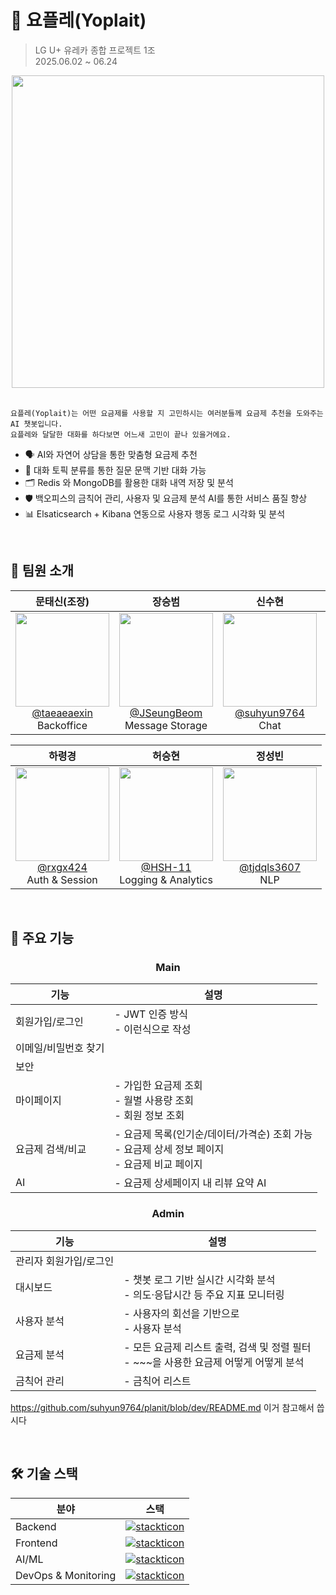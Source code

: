 # 🍦 요플레(Yoplait)

> LG U+ 유레카 종합 프로젝트 1조  
> 2025.06.02 ~ 06.24

<div align="center">
  
<img src="https://github.com/user-attachments/assets/72ec3f69-a537-485c-b028-0e82770c92f8" height=500 width=500>

</div>

</br>

```
요플레(Yoplait)는 어떤 요금제를 사용할 지 고민하시는 여러분들께 요금제 추천을 도와주는 AI 챗봇입니다.
요플레와 달달한 대화를 하다보면 어느새 고민이 끝나 있을거에요.
```

- 🗣️ AI와 자연어 상담을 통한 맞춤형 요금제 추천  
- 🧠 대화 토픽 분류를 통한 질문 문맥 기반 대화 가능  
- 🗂️ Redis 와 MongoDB를 활용한 대화 내역 저장 및 분석  
- 🛡️ 백오피스의 금칙어 관리, 사용자 및 요금제 분석 AI를 통한 서비스 품질 향상  
- 📊 Elsaticsearch + Kibana 연동으로 사용자 행동 로그 시각화 및 분석

</br>

## 👥 팀원 소개

| 문태신(조장) | 장승범 | 신수현 | 이도연 |
|:--:|:--:|:--:|:--:|
| <img src="https://github.com/user-attachments/assets/cdad3cfb-bf0d-4388-a11e-44af0620193a" heigth=150 width=150> <br/> [@taeaeaexin](https://github.com/taeaeaexin) </br> Backoffice |  <img src="https://github.com/user-attachments/assets/f888c69e-4453-43fe-b1da-0e386d3f48da" heigth=150 width=150> <br/> [@JSeungBeom](https://github.com/JSeungBeom) <br/> Message Storage |  <img src="https://github.com/user-attachments/assets/f888c69e-4453-43fe-b1da-0e386d3f48da" heigth=150 width=150> <br/> [@suhyun9764](https://github.com/suhyun9764) <br/> Chat |  <img src="https://i.imgur.com/2MNf32S.png" heigth=150 width=150> <br/> [@doyeonLee-Luna](https://github.com/doyeonLee-Luna) <br/> Product |

|하령경|허승현|정성빈|
|:-:|:-:|:-:|
| <img src="https://github.com/user-attachments/assets/82a7efd4-1765-4683-a36e-b6b2a06491ab" height=150 width=150> <br/> [@rxgx424](https://github.com/rxgx424) <br/> Auth & Session | <img src="https://github.com/user-attachments/assets/0ae674b1-7fe3-463b-81b5-04336f694968" height=150 width=150> <br/> [@HSH-11](https://github.com/HSH-11) <br/> Logging & Analytics | <img src="https://github.com/user-attachments/assets/0ae674b1-7fe3-463b-81b5-04336f694968" height=150 width=150> <br/> [@tjdqls3607](https://github.com/tjdqls3607) <br/> NLP |


</br>

## 🚀 주요 기능

<div align="center">

### Main
| 기능 | 설명 |
| - | - |
| 회원가입/로그인 | - JWT 인증 방식 </br> - 이런식으로 작성 |
| 이메일/비밀번호 찾기 |  |
| 보안 |  |
| 마이페이지 | - 가입한 요금제 조회 </br> - 월별 사용량 조회 </br> - 회원 정보 조회 | 
| 요금제 검색/비교 | - 요금제 목록(인기순/데이터/가격순) 조회 가능 </br> - 요금제 상세 정보 페이지 </br> - 요금제 비교 페이지 | 
| AI | - 요금제 상세페이지 내 리뷰 요약 AI </br> | 

### Admin
| 기능 | 설명 |
| - | - |
| 관리자 회원가입/로그인 |  |
| 대시보드 | - 챗봇 로그 기반 실시간 시각화 분석 </br> - 의도·응답시간 등 주요 지표 모니터링 |
| 사용자 분석 | - 사용자의 회선을 기반으로 </br> - 사용자 분석 |
| 요금제 분석 | - 모든 요금제 리스트 출력, 검색 및 정렬 필터 </br> - ~~~을 사용한 요금제 어떻게 어떻게 분석 |
| 금칙어 관리 | - 금칙어 리스트 </br> |

</div>

https://github.com/suhyun9764/planit/blob/dev/README.md
이거 참고해서 씁시다

</br>

## 🛠️ 기술 스택
<div align="center">

| 분야 | 스택 |
| - | - |
| Backend | [![stackticon](https://firebasestorage.googleapis.com/v0/b/stackticon-81399.appspot.com/o/images%2F1749775896881?alt=media&token=bf88811d-de5e-44a9-ac47-f1d39dfaf909)](https://github.com/msdio/stackticon) |
| Frontend | [![stackticon](https://firebasestorage.googleapis.com/v0/b/stackticon-81399.appspot.com/o/images%2F1749777590165?alt=media&token=f55b0807-cadc-46e8-bea0-14fd84d9e809)](https://github.com/msdio/stackticon) |
| AI/ML | [![stackticon](https://firebasestorage.googleapis.com/v0/b/stackticon-81399.appspot.com/o/images%2F1749777641448?alt=media&token=c616d550-0ac0-4652-8225-894a2c5f77d4)](https://github.com/msdio/stackticon) |
| DevOps & Monitoring | [![stackticon](https://firebasestorage.googleapis.com/v0/b/stackticon-81399.appspot.com/o/images%2F1749777655750?alt=media&token=303f4505-1227-4b19-a884-bbf1e491f99c)](https://github.com/msdio/stackticon) |

</div>
